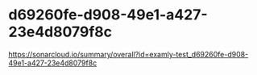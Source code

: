 # d69260fe-d908-49e1-a427-23e4d8079f8c
https://sonarcloud.io/summary/overall?id=examly-test_d69260fe-d908-49e1-a427-23e4d8079f8c
